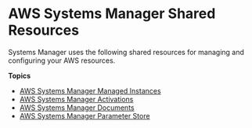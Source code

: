 # AWS Systems Manager Shared Resources<a name="systems-manager-shared-resources"></a>

Systems Manager uses the following shared resources for managing and configuring your AWS resources\.

**Topics**
+ [AWS Systems Manager Managed Instances](managed_instances.md)
+ [AWS Systems Manager Activations](activations.md)
+ [AWS Systems Manager Documents](sysman-ssm-docs.md)
+ [AWS Systems Manager Parameter Store](systems-manager-parameter-store.md)